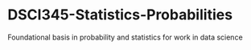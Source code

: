 # DSCI345-Statistics-Probabilities
 Foundational basis in probability and statistics for work in data science
